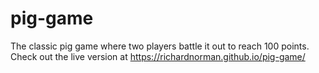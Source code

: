 # pig-game
The classic pig game where two players battle it out to reach 100 points. Check out the live version at https://richardnorman.github.io/pig-game/
